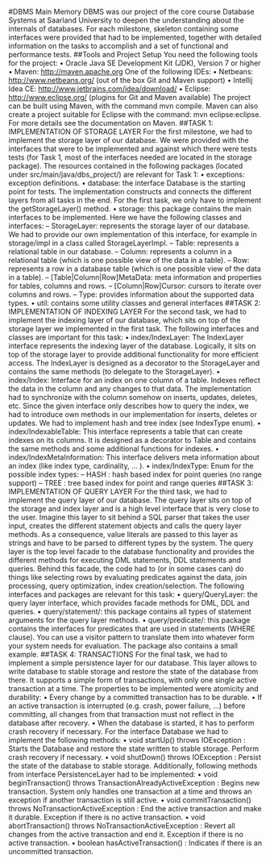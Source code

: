 #DBMS
Main Memory DBMS was our project of the core course Database Systems at Saarland University to deepen the understanding about the internals of databases. For each milestone, skeleton containing some interfaces were provided that had to be implemented, together with detailed information on the tasks to accomplish and a set of functional and performance tests.
##Tools and Project Setup
You need the following tools for the project:
• Oracle Java SE Development Kit (JDK), Version 7 or higher
• Maven: http://maven.apache.org
One of the following IDEs:
• Netbeans: http://www.netbeans.org/ (out of the box Git and Maven support)
• Intellij Idea CE: http://www.jetbrains.com/idea/download/
• Eclipse: http://www.eclipse.org/ (plugins for Git and Maven available)
The project can be built using Maven, with the command mvn compile. Maven can also create a project suitable for Eclipse with the command: mvn eclipse:eclipse. For more details see the documentation on Maven.
##TASK 1: IMPLEMENTATION OF STORAGE LAYER
For the first milestone, we had to implement the storage layer of our database. We were provided with the interfaces that were to be implemented and against which there were tests tests (for Task 1, most of the interfaces needed are located in the storage package). The resources contained in the following packages (located under src/main/java/dbs_project/) are relevant for Task 1:
• exceptions: exception definitions.
• database: the interface Database is the starting point for tests. The implementation constructs and connects the different layers from all tasks in the end. For the first task, we only have to implement the getStorageLayer() method.
• storage: this package contains the main interfaces to be implemented. Here we have the following classes and interfaces:
– StorageLayer: represents the storage layer of our database. We had to provide our own implementation of this interface, for example in storage/impl in a class called StorageLayerImpl.
– Table: represents a relational table in our database.
– Column: represents a column in a relational table (which is one possible view of the data in a table).
– Row: represents a row in a database table (which is one possible view of the data in a table).
– [Table|Column|Row]MetaData: meta information and properties for tables, columns and rows.
– [Column|Row]Cursor: cursors to iterate over columns and rows.
– Type: provides information about the supported data types.
• util: contains some utility classes and general interfaces
##TASK 2: IMPLEMENTATION OF INDEXING LAYER
For the second task, we had to implement the indexing layer of our database, which sits on top of the storage layer we implemented in the first task. The following interfaces and classes are important for this task:
• index/IndexLayer: The IndexLayer interface represents the indexing layer of the database. Logically, it sits on top of the storage layer to provide additional functionality for more efficient access. The IndexLayer is designed as a decorator to the StorageLayer and contains the same methods (to delegate to the StorageLayer).
• index/Index: Interface for an index on one column of a table. Indexes reflect the data in the column and any changes to that data. The implementation had to synchronize with the column somehow on inserts, updates, deletes, etc. Since the given interface only describes how to query the index, we had to introduce own methods in our implementation for inserts, deletes or updates. We had to implement hash and tree index (see IndexType enum).
• index/IndexableTable: This interface represents a table that can create indexes on its columns. It is designed as a decorator to Table and contains the same methods and some additional functions for indexes.
• index/IndexMetaInformation: This interface delivers meta information about an index (like index type, cardinality, ... ).
• index/IndexType: Enum for the possible index types:
– HASH : hash based index for point queries (no range support)
– TREE : tree based index for point and range queries
##TASK 3: IMPLEMENTATION OF QUERY LAYER
For the third task, we had to implement the query layer of our database. The query layer sits on top of the storage and index layer and is a high level interface that is very close to the user. Imagine this layer to sit behind a SQL parser that takes the user input, creates the different statement objects and calls the query layer methods. As a consequence, value literals are passed to this layer as strings and have to be parsed to different types by the system. The query layer is the top level facade to the database functionality and provides the different methods for executing DML statements, DDL statements and queries. Behind this facade, the code had to (or in some cases can) do things like selecting rows by evaluating predicates against the data, join processing, query optimization, index creation/selection. The following interfaces and packages are relevant for this task:
• query/QueryLayer: the query layer interface, which provides facade methods for DML, DDL and queries.
• query/statement/: this package contains all types of statement arguments for the query layer methods.
• query/predicate/: this package contains the interfaces for predicates that are used in statements (WHERE clause). You can use a visitor pattern to translate them into whatever form your system needs for evaluation. The package also contains a small example.
##TASK 4: TRANSACTIONS
For the final task, we had to implement a simple persistence layer for our database. This layer allows to write database to stable storage and restore the state of the database from there. It supports a simple form of transactions, with only one single active transaction at a time. The properties to be implemented were atomicity and durability:
• Every change by a committed transaction has to be durable.
• If an active transaction is interrupted (e.g. crash, power failure, ...) before committing, all changes from that transaction must not reflect in the database after recovery.
• When the database is started, it has to perform crash recovery if necessary.
For the interface Database we had to implement the following methods:
• void startUp() throws IOException : Starts the Database and restore the state written to stable storage. Perform crash recovery if necessary.
• void shutDown() throws IOException : Persist the state of the database to stable storage.
Additionally, following methods from interface PersistenceLayer had to be implemented:
• void beginTransaction() throws TransactionAlreadyActiveException : Begins new transaction. System only handles one transaction at a time and throws an exception if another transaction is still active.
• void commitTransaction() throws NoTransactionActiveException : End the active transaction and make it durable. Exception if there is no active transaction.
• void abortTransaction() throws NoTransactionActiveException : Revert all changes from the active transaction and end it. Exception if there is no active transaction.
• boolean hasActiveTransaction() : Indicates if there is an uncommitted transaction.
